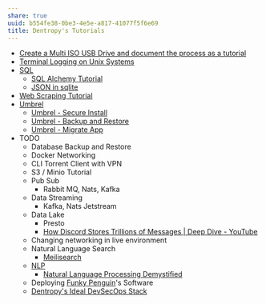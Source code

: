 ```yaml
---
share: true
uuid: b554fe38-0be3-4e5e-a817-41077f5f6e69
title: Dentropy's Tutorials
---
```

* [Create a Multi ISO USB Drive and document the process as a tutorial](/69a15b0e-608e-4f59-ba71-a4b159ca12a0)
* [Terminal Logging on Unix Systems](/c01c8156-996f-4a53-97f5-1f287e28f1d6)
* [SQL](/9bf437f1-b997-4df7-9cb5-d1dcb65fb892)
	* [SQL Alchemy Tutorial](/34aa710f-0d0e-4098-88aa-e0b554a2298e)
	* [JSON in sqlite](/b1112011-a44d-4764-bff7-21b74dc2e57c)
* [Web Scraping Tutorial](/83ffe54f-3356-44ae-9d1a-878ef448fb57)
* [Umbrel](/60722662-eccc-443d-af35-af0ee02d1c9c)
	* [Umbrel - Secure Install](/c14c9c80-6039-4bf8-bb72-0afbaceb08ea)
	* [Umbrel - Backup and Restore](/92aa8e61-712a-414d-95c1-7b9ff98c2f98)
	* [Umbrel - Migrate App](/06913657-30a0-4e59-98b1-42371710dafb)
* TODO
	* Database Backup and Restore
	* Docker Networking
	* CLI Torrent Client with VPN
	* S3 / Minio Tutorial
	* Pub Sub
		* Rabbit MQ, Nats, Kafka
	* Data Streaming
		* Kafka, Nats Jetstream
	* Data Lake
		* Presto
		* [How Discord Stores Trillions of Messages | Deep Dive - YouTube](https://www.youtube.com/watch?v=xynXjChKkJc)
	* Changing networking in live environment
	* Natural Language Search
		* [Meilisearch](/91735b8b-9efc-4e78-97ab-254ee418a01e)
	* [NLP](/5cd22bfe-14f1-4724-9560-95a24b8cb849)
		* [Natural Language Processing Demystified](https://www.nlpdemystified.org/)
	* Deploying [Funky Penguin](/undefined)'s Software
	* [Dentropy's Ideal DevSecOps Stack](/406a13ea-5f64-440a-b454-6b43afe9e0d5)